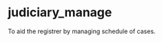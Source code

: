 # judiciary_manage
To aid the registrer by managing schedule of  cases.                                                
